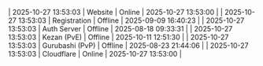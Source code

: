 | 2025-10-27 13:53:03 | Website | Online | 2025-10-27 13:53:00 |
| 2025-10-27 13:53:03 | Registration | Offline | 2025-09-09 16:40:23 |
| 2025-10-27 13:53:03 | Auth Server | Offline | 2025-08-18 09:33:31 |
| 2025-10-27 13:53:03 | Kezan (PvE) | Offline | 2025-10-11 12:51:30 |
| 2025-10-27 13:53:03 | Gurubashi (PvP) | Offline | 2025-08-23 21:44:06 |
| 2025-10-27 13:53:03 | Cloudflare | Online | 2025-10-27 13:53:00 |
